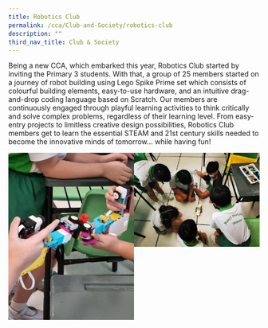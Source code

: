 ```yaml
---
title: Robotics Club
permalink: /cca/Club-and-Society/robotics-club
description: ""
third_nav_title: Club & Society
---
```

Being a new CCA, which embarked this year, Robotics Club started by inviting the Primary 3 students. With that, a group of 25 members started on a journey of robot building using Lego Spike Prime set which consists of colourful building elements, easy-to-use hardware, and an intuitive drag-and-drop coding language based on Scratch. Our members are continuously engaged through playful learning activities to think critically and solve complex problems, regardless of their learning level. From easy-entry projects to limitless creative design possibilities, Robotics Club members get to learn the essential STEAM and 21st century skills needed to become the innovative minds of tomorrow... while having fun!

<img src="/images/1%20(1).jpg" 
     style="width:50%;float:left">
<img src="/images/2%20(2).jpg" 
     style="width:50%">